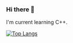 ### Hi there 👋

<!--
**oxygenkun/oxygenkun** is a ✨ _special_ ✨ repository because its `README.md` (this file) appears on your GitHub profile.

Here are some ideas to get you started:

- 🔭 I’m currently working on ...
- 🌱 I’m currently learning ...
- 👯 I’m looking to collaborate on ...
- 🤔 I’m looking for help with ...
- 💬 Ask me about ...
- 📫 How to reach me: ...
- 😄 Pronouns: ...
- ⚡ Fun fact: ...
-->

I'm current learning C++.

[![Top Langs](https://github-readme-stats.vercel.app/api/top-langs/?username=oxygenkun&exclude_repo=WebServer,you-get,WebServer-1,bilibili-dd-monitor,DD_Monitor,json-tutorial,vue-admin-template,jdTest&layout=compact)](https://github.com/anuraghazra/github-readme-stats)
